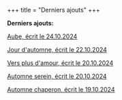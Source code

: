 +++
title = "Derniers ajouts"
+++

**Derniers ajouts:**

[Aube, écrit le 24.10.2024](./seasons/22_vingt_deuxieme_saison/aube/)

[Jour d'automne, écrit le 22.10.2024](./seasons/22_vingt_deuxieme_saison/jour_d_automne/)

[Vers plus d'amour, écrit le 20.10.2024](./seasons/22_vingt_deuxieme_saison/vers_plus_d_amour/)

[Automne serein, écrit le 20.10.2024](./seasons/22_vingt_deuxieme_saison/automne_serein/)

[Automne chaperon, écrit le 19.10.2024](./seasons/22_vingt_deuxieme_saison/automne_chaperon/)
